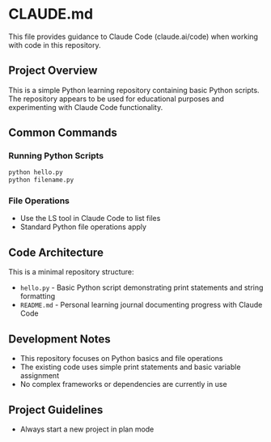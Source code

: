 # CLAUDE.md

This file provides guidance to Claude Code (claude.ai/code) when working with code in this repository.

## Project Overview

This is a simple Python learning repository containing basic Python scripts. The repository appears to be used for educational purposes and experimenting with Claude Code functionality.

## Common Commands

### Running Python Scripts
```bash
python hello.py
python filename.py
```

### File Operations
- Use the LS tool in Claude Code to list files
- Standard Python file operations apply

## Code Architecture

This is a minimal repository structure:
- `hello.py` - Basic Python script demonstrating print statements and string formatting
- `README.md` - Personal learning journal documenting progress with Claude Code

## Development Notes

- This repository focuses on Python basics and file operations
- The existing code uses simple print statements and basic variable assignment
- No complex frameworks or dependencies are currently in use

## Project Guidelines

- Always start a new project in plan mode